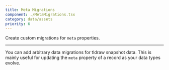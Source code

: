 ```yaml
---
title: Meta Migrations
component: ./MetaMigrations.tsx
category: data/assets
priority: 6
---
```


Create custom migrations for `meta` properties.

---

You can add arbitrary data migrations for tldraw snapshot data. This is mainly useful for updating the `meta` property of a record as your data types evolve.
